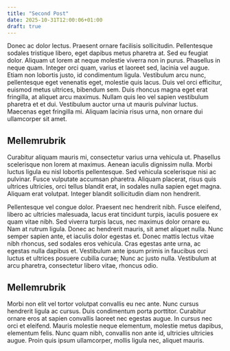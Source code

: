 ```yaml
---
title: "Second Post"
date: 2025-10-31T12:00:06+01:00
draft: true
---
```


 Donec ac dolor lectus. Praesent ornare facilisis sollicitudin. Pellentesque sodales tristique libero, eget dapibus metus pharetra at. Sed eu feugiat dolor. Aliquam ut lorem at neque molestie viverra non in purus. Phasellus in neque quam. Integer orci quam, varius et laoreet sed, lacinia vel augue. Etiam non lobortis justo, id condimentum ligula. Vestibulum arcu nunc, pellentesque eget venenatis eget, molestie quis lacus. Duis vel orci efficitur, euismod metus ultrices, bibendum sem. Duis rhoncus magna eget erat fringilla, at aliquet arcu maximus. Nullam quis leo vel sapien vestibulum pharetra et et dui. Vestibulum auctor urna ut mauris pulvinar luctus. Maecenas eget fringilla mi. Aliquam lacinia risus urna, non ornare dui ullamcorper sit amet.

## Mellemrubrik

Curabitur aliquam mauris mi, consectetur varius urna vehicula ut. Phasellus scelerisque non lorem at maximus. Aenean iaculis dignissim nulla. Morbi luctus ligula eu nisl lobortis pellentesque. Sed vehicula scelerisque nisi ac pulvinar. Fusce vulputate accumsan pharetra. Aliquam placerat, risus quis ultrices ultricies, orci tellus blandit erat, in sodales nulla sapien eget magna. Aliquam erat volutpat. Integer blandit sollicitudin diam non hendrerit.

Pellentesque vel congue dolor. Praesent nec hendrerit nibh. Fusce eleifend, libero ac ultricies malesuada, lacus erat tincidunt turpis, iaculis posuere ex quam vitae nibh. Sed viverra turpis lacus, nec maximus dolor ornare eu. Nam at rutrum ligula. Donec ac hendrerit mauris, sit amet aliquet nulla. Nunc semper sapien ante, et iaculis dolor egestas et. Donec mattis lectus vitae nibh rhoncus, sed sodales eros vehicula. Cras egestas ante urna, ac egestas nulla dapibus et. Vestibulum ante ipsum primis in faucibus orci luctus et ultrices posuere cubilia curae; Nunc ac justo nulla. Vestibulum at arcu pharetra, consectetur libero vitae, rhoncus odio.

## Mellemrubrik
Morbi non elit vel tortor volutpat convallis eu nec ante. Nunc cursus hendrerit ligula ac cursus. Duis condimentum porta porttitor. Curabitur ornare eros at sapien convallis laoreet nec egestas augue. In cursus nec orci et eleifend. Mauris molestie neque elementum, molestie metus dapibus, elementum felis. Nunc quam nibh, convallis non ante id, ultricies ultricies augue. Proin quis ipsum ullamcorper, mollis ligula nec, aliquet mauris. 
